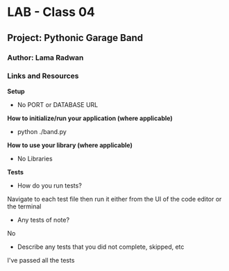 # LAB - Class 04
## Project: Pythonic Garage Band
### Author: Lama Radwan


### Links and Resources
**Setup**

- No PORT or DATABASE URL

**How to initialize/run your application (where applicable)**

- python ./band.py


**How to use your library (where applicable)**
- No Libraries

**Tests**
- How do you run tests? 

Navigate to each test file then run it either from the UI of the code editor or the terminal
- Any tests of note? 

No
- Describe any tests that you did not complete, skipped, etc

I've passed all the tests
